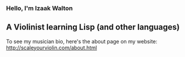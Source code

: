 ### Hello, I'm Izaak Walton

## A Violinist learning Lisp (and other languages)

To see my musician bio, here's the about page on my website:
http://scaleyourviolin.com/about.html
